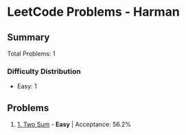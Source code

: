 # LeetCode Problems - Harman

## Summary
Total Problems: 1

### Difficulty Distribution

- Easy: 1

## Problems

1. [1. Two Sum](https://leetcode.com/problems/two-sum/) - **Easy** | Acceptance: 56.2%